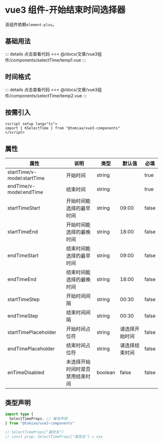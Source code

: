 <script setup lang="ts">
import temp1 from "./components/selectTime/temp1.vue"
import temp2 from "./components/selectTime/temp2.vue"
</script>

# vue3 组件-开始结束时间选择器

该组件依赖`element-plus`。

## 基础用法

<ClientOnly>
<temp1 class="mt-1"/>
</ClientOnly>

::: details 点击查看代码
<<< @/docs/文章/vue3组件/components/selectTime/temp1.vue
:::

## 时间格式

<ClientOnly>
<temp2 class="mt-1"/>
</ClientOnly>

::: details 点击查看代码
<<< @/docs/文章/vue3组件/components/selectTime/temp2.vue
:::

## 按需引入

```vue
<script setup lang="ts">
import { KSelectTime } from "@tomiaa/vue3-components"
</script>
```

## 属性

| 属性                        | 说明                             | 类型    | 默认值         | 必填  |
| --------------------------- | -------------------------------- | ------- | -------------- | ----- |
| startTime/v-model:startTime | 开始时间                         | string  |                | true  |
| endTime/v-model:endTime     | 结束时间                         | string  |                | true  |
| startTimeStart              | 开始时间能选择的最早时间         | string  | 09:00          | false |
| startTimeEnd                | 开始时间能选择的最晚时间         | string  | 18:00          | false |
| endTimeStart                | 结束时间能选择的最早时间         | string  | 09:00          | false |
| endTimeEnd                  | 结束时间能选择的最晚时间         | string  | 18:00          | false |
| startTimeStep               | 开始时间间隔                     | string  | 00:30          | false |
| endTimeStep                 | 结束时间间隔                     | string  | 00:30          | false |
| startTimePlaceholder        | 开始时间占位符                   | string  | 请选择开始时间 | false |
| endTimePlaceholder          | 结束时间占位符                   | string  | 请选择结束时间 | false |
| enTimeDisabled              | 未选择开始时间时是否禁用结束时间 | boolean | false          | false |

## 类型声明

```ts
import type {
  SelectTimeProps, // 属性声明
} from "@tomiaa/vue3-components"

// SelectTimeProps["属性名"]
// const prop: SelectTimeProps["属性名"] = xxx
```
